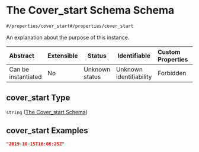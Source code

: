 # The Cover_start Schema Schema

```txt
#/properties/cover_start#/properties/cover_start
```

An explanation about the purpose of this instance.


| Abstract            | Extensible | Status         | Identifiable            | Custom Properties | Additional Properties | Access Restrictions | Defined In                                                                           |
| :------------------ | ---------- | -------------- | ----------------------- | :---------------- | --------------------- | ------------------- | ------------------------------------------------------------------------------------ |
| Can be instantiated | No         | Unknown status | Unknown identifiability | Forbidden         | Allowed               | none                | [quote_schema.schema.json\*](../out/quote_schema.schema.json "open original schema") |

## cover_start Type

`string` ([The Cover_start Schema](quote_schema-properties-the-cover_start-schema.md))

## cover_start Examples

```json
"2019-10-15T16:08:25Z"
```
